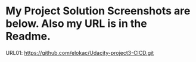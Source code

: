 # My Project Solution Screenshots are below. Also my URL is in the Readme.

URL01: https://github.com/elokac/Udacity-project3-CICD.git
